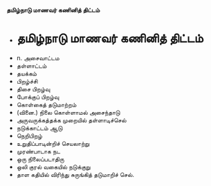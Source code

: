 **தமிழ்நாடு மாணவர் கணினித் திட்டம்**
- # தமிழ்நாடு மாணவர் கணினித் திட்டம்
- n. அசைவாட்டம
- தள்ளாட்டம்
- தயக்கம்
- பிறழ்ச்சி
- திசை பிறழ்வு
- போக்குப் பிறழ்வு
- கொள்கைத் தடுமாற்றம்
- (வினை.) நிலை கொள்ளாமல் அசைந்தாடு
- அருவருக்கத்தக்க முறையில் தள்ளாடிச்செல்
- நடுக்காட்டம் ஆடு
- நெறிபிறழ்
- உறுதிப்பாடின்றிச் செயலாற்று
- முரண்பாடாக நட
- ஒரு நிலைப்படாதிரு
- ஒலி குரல் வகையில் நடுக்குறு
- தாள கதியில் விரிந்து சுருங்கித் தடுமாறிச் செல்.

